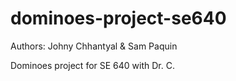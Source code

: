 # dominoes-project-se640

Authors: Johny Chhantyal & Sam Paquin

Dominoes project for SE 640 with Dr. C.
